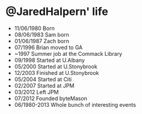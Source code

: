 @JaredHalpern' life
===============

- 11/06/1980 Born
- 08/06/1983 Sam born
- 01/06/1987 Zach born
- 07/1996 Brian moved to GA
- ~1997 Summer job at the Commack Library
- 09/1998 Started at U.Albany
- 05/2000 Started at U.Stonybrook
- 12/2003 Finished at U.Stonybrook
- 05/2004 Started at Citi
- 02/2007 Started at JPM
- 03/2012 Left JPM
- 07/2012 Founded byteMason
- 06/1980-2013 Whole bunch of interesting events
